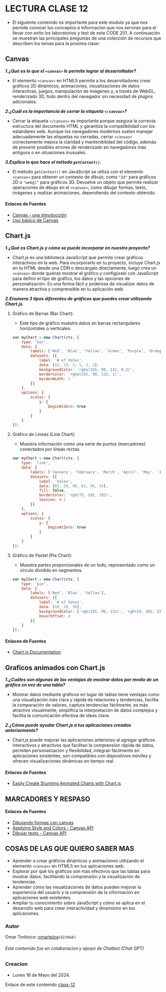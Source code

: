 # LECTURA CLASE 12

- El siguiente contenido es importante para este modulo ya que nos permite conocer los conceptos e informacion que nos serviran para el llevar con exito los laboratorios y test de este CODE 201.
A continuación se muestran las principales preguntas de una colección de recursos que describen los temas para la proxima clase:

## Canvas
  
***1.¿Qué es lo que el `<canvas>` le permite lograr al desarrollador?***

- El elemento `<canvas>` en HTML5 permite a los desarrolladores crear gráficos 2D dinámicos, animaciones, visualizaciones de datos interactivas, juegos, manipulación de imágenes y, a través de WebGL, renderizado 3D, todo dentro del navegador sin necesidad de plugins adicionales.

***2.¿Cuál es la importancia de cerrar la etiqueta `</canvas>`?***

- Cerrar la etiqueta `</canvas>` es importante porque asegura la correcta estructura del documento HTML y garantiza la compatibilidad con los estándares web. Aunque los navegadores modernos suelen manejar adecuadamente las etiquetas no cerradas, cerrar `<canvas>` correctamente mejora la claridad y mantenibilidad del código, además de prevenir posibles errores de renderizado en navegadores más antiguos o en situaciones inusuales.

***3.Explica lo que hace el método `getContext()`.***

- El método `getContext()` en JavaScript se utiliza con el elemento `<canvas>` para obtener un contexto de dibujo, como `"2d"` para gráficos 2D o `"webgl"` para gráficos 3D. Devuelve un objeto que permite realizar operaciones de dibujo en el `<canvas>`, como dibujar formas, texto, imágenes y realizar animaciones, dependiendo del contexto obtenido.

#### Enlaces de Fuentes

- [Canvas - una introducción](https://w3.unpocodetodo.info/canvas/introduccion.php)
- [Uso básico de Canvas](https://developer.mozilla.org/es/docs/Web/API/Canvas_API/Tutorial/Basic_usage)

## Chart.js

***1.¿Qué es Chart.js y cómo se puede incorporar en nuestro proyecto?***

- Chart.js es una biblioteca JavaScript que permite crear gráficos interactivos en la web. Para incorporarlo en tu proyecto, incluye Chart.js en tu HTML desde una CDN o descárgalo directamente, luego crea un `<canvas>` donde quieras mostrar el gráfico y configúralo con JavaScript para definir el tipo de gráfico, los datos y las opciones de personalización. Es una forma fácil y poderosa de visualizar datos de manera atractiva y comprensible en tu aplicación web.

***2.Enumera 3 tipos diferentes de gráficos que puedes crear utilizando Chart.js.***

1. Gráfico de Barras (Bar Chart):

    - Este tipo de gráfico muestra datos en barras rectangulares horizontales o verticales.

    ```js
    var myChart = new Chart(ctx, {
        type: 'bar',
        data: {
            labels: ['Red', 'Blue', 'Yellow', 'Green', 'Purple', 'Orange'],
            datasets: [{
                label: '# of Votes',
                data: [12, 19, 3, 5, 2, 3],
                backgroundColor: 'rgba(255, 99, 132, 0.2)',
                borderColor: 'rgba(255, 99, 132, 1)',
                borderWidth: 1
            }]
        },
        options: {
            scales: {
                y: {
                    beginAtZero: true
                }
            }
        }
    });
    ```

2. Gráfico de Líneas (Line Chart):

    - Muestra información como una serie de puntos (marcadores) conectados por líneas rectas.

    ```js
    var myChart = new Chart(ctx, {
        type: 'line',
        data: {
            labels: ['January', 'February', 'March', 'April', 'May', 'June'],
            datasets: [{
                label: 'Sales',
                data: [65, 59, 80, 81, 56, 55],
                fill: false,
                borderColor: 'rgb(75, 192, 192)',
                tension: 0.1
            }]
        },
        options: {
            scales: {
                y: {
                    beginAtZero: true
                }
            }
        }
    });
    ```

3. Gráfico de Pastel (Pie Chart):

    - Muestra partes proporcionales de un todo, representado como un círculo dividido en segmentos.

    ```js
    var myChart = new Chart(ctx, {
        type: 'pie',
        data: {
            labels: ['Red', 'Blue', 'Yellow'],
            datasets: [{
                label: '# of Votes',
                data: [10, 20, 30],
                backgroundColor: ['rgb(255, 99, 132)', 'rgb(54, 162, 235)', 'rgb(255, 205, 86)'],
                hoverOffset: 4
            }]
        }
    });
    ```

#### Enlaces de Fuentes

- [Chart.js Documentation](https://www.chartjs.org/docs/latest/)

## Graficos animados con Chart.js

***1.¿Cuáles son algunas de las ventajas de mostrar datos por medio de un gráfico en vez de una tabla?***

- Mostrar datos mediante gráficos en lugar de tablas tiene ventajas como una visualización más clara y rápida de relaciones y tendencias, facilita la comparación de valores, captura tendencias fácilmente, es más atractivo visualmente, simplifica la interpretación de datos complejos y facilita la comunicación efectiva de ideas clave.

***2.¿Cómo puede ayudar Chart.js a tus aplicaciones creadas anteriormente?***

- Chart.js puede mejorar las aplicaciones anteriores al agregar gráficos interactivos y atractivos que facilitan la comprensión rápida de datos, permiten personalización y flexibilidad, integran fácilmente en aplicaciones existentes, son compatibles con dispositivos móviles y ofrecen visualizaciones dinámicas en tiempo real.

#### Enlaces de Fuentes

- [Easily Create Stunning Animated Charts with Chart.js](https://www.webdesignerdepot.com/2013/11/easily-create-stunning-animated-charts-with-chart-js/)

## MARCADORES Y RESPASO

#### Enlaces de Fuentes

- [Dibujando formas con canvas](https://developer.mozilla.org/es/docs/Web/API/Canvas_API/Tutorial/Drawing_shapes)
- [Applying Style and Colors - Canvas API](https://developer.mozilla.org/es/docs/Web/API/Canvas_API/Tutorial/Applying_styles_and_colors)
- [Dibujar texto - Canvas API](https://developer.mozilla.org/es/docs/Web/API/Canvas_API/Tutorial/Drawing_text)

## COSAS DE LAS QUE QUIERO SABER MAS

- Aprender a crear gráficos dinámicos y animaciones utilizando el elemento `<canvas>` en HTML5 en tus aplicaciones web.
- Explorar por qué los gráficos son más efectivos que las tablas para mostrar datos, facilitando la comprensión y la visualización de tendencias.
- Aprender cómo las visualizaciones de datos pueden mejorar la experiencia del usuario y la comprensión de la información en aplicaciones web existentes.
- Amplíar tu conocimiento sobre JavaScript y cómo se aplica en el desarrollo web para crear interactividad y dinamismo en tus aplicaciones.

### Autor

  Omar Torbisco: [omartpiza](https://github.com/omartpiza)`(GitHub)`

###### *Este contenido fue en colaboracion y apoyo de Chatbot (Chat GPT)*

### Creacion

- Lunes 16 de Mayo del 2024.

Enlace de este contenido [class-12](https://omartpiza.github.io/reading-notes/201/class-12)